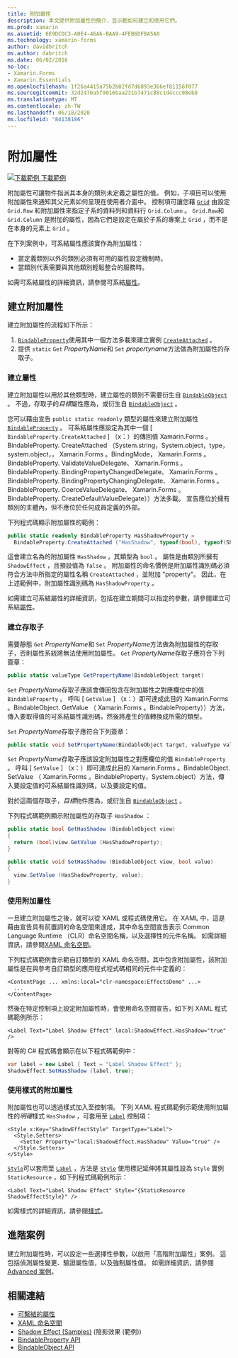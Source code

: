 ```yaml
---
title: 附加屬性
description: 本文提供附加屬性的簡介，並示範如何建立和使用它們。
ms.prod: xamarin
ms.assetid: 6E9DCDC3-A0E4-46A6-BAA9-4FEB6DF8A5A8
ms.technology: xamarin-forms
author: davidbritch
ms.author: dabritch
ms.date: 06/02/2016
no-loc:
- Xamarin.Forms
- Xamarin.Essentials
ms.openlocfilehash: 1f26a4415a75b2b02fd7d6893e366ef81156f077
ms.sourcegitcommit: 32d2476a5f9016baa231b7471c88c1d4ccc08eb8
ms.translationtype: MT
ms.contentlocale: zh-TW
ms.lasthandoff: 06/18/2020
ms.locfileid: "84138186"
---
```

# <a name="attached-properties"></a>附加屬性

[![下載範例 ](~/media/shared/download.png) 下載範例](https://docs.microsoft.com/samples/xamarin/xamarin-forms-samples/effects-shadoweffect)


附加屬性可讓物件指派其本身的類別未定義之屬性的值。 例如，子項目可以使用附加屬性來通知其父元素如何呈現在使用者介面中。 控制項可讓您藉 [`Grid`](xref:Xamarin.Forms.Grid) 由設定 `Grid.Row` 和附加屬性來指定子系的資料列和資料行 `Grid.Column` 。 `Grid.Row`和 `Grid.Column` 是附加的屬性，因為它們是設定在屬於子系的專案上 `Grid` ，而不是在本身的元素上 `Grid` 。

在下列案例中，可系結屬性應該實作為附加屬性：

- 當定義類別以外的類別必須有可用的屬性設定機制時。
- 當類別代表需要與其他類別輕鬆整合的服務時。

如需可系結屬性的詳細資訊，請參閱可系結[屬性](~/xamarin-forms/xaml/bindable-properties.md)。

## <a name="create-an-attached-property"></a>建立附加屬性

建立附加屬性的流程如下所示：

1. [`BindableProperty`](xref:Xamarin.Forms.BindableProperty)使用其中一個方法多載來建立實例 [`CreateAttached`](xref:Xamarin.Forms.BindableProperty.CreateAttached*) 。
1. 提供 `static` `Get` *PropertyName*和 `Set` *propertyname*方法做為附加屬性的存取子。

### <a name="create-a-property"></a>建立屬性

建立附加屬性以用於其他類型時，建立屬性的類別不需要衍生自 [`BindableObject`](xref:Xamarin.Forms.BindableObject) 。 不過，存取子的*目標*屬性應為，或衍生自 [`BindableObject`](xref:Xamarin.Forms.BindableObject) 。

您可以藉由宣告 `public static readonly` 類型的屬性來建立附加屬性 [`BindableProperty`](xref:Xamarin.Forms.BindableProperty) 。 可系結屬性應設定為其中一個 [ `BindableProperty.CreateAttached` ] （x：）的傳回值 Xamarin.Forms 。BindableProperty. CreateAttached （System.string，System.object，type，system.object，， Xamarin.Forms 。BindingMode， Xamarin.Forms 。BindableProperty. ValidateValueDelegate、 Xamarin.Forms 。BindableProperty. BindingPropertyChangedDelegate、 Xamarin.Forms 。BindableProperty. BindingPropertyChangingDelegate、 Xamarin.Forms 。BindableProperty. CoerceValueDelegate、 Xamarin.Forms 。BindableProperty. CreateDefaultValueDelegate））方法多載。 宣告應位於擁有類別的主體內，但不應位於任何成員定義的外部。

下列程式碼顯示附加屬性的範例：

```csharp
public static readonly BindableProperty HasShadowProperty =
  BindableProperty.CreateAttached ("HasShadow", typeof(bool), typeof(ShadowEffect), false);
```

這會建立名為的附加屬性 `HasShadow` ，其類型為 `bool` 。 屬性是由類別所擁有 `ShadowEffect` ，且預設值為 `false` 。 附加屬性的命名慣例是附加屬性識別碼必須符合方法中所指定的屬性名稱 `CreateAttached` ，並附加 "property"。 因此，在上述範例中，附加屬性識別碼為 `HasShadowProperty` 。

如需建立可系結屬性的詳細資訊，包括在建立期間可以指定的參數，請參閱建立可系結[屬性](~/xamarin-forms/xaml/bindable-properties.md#consume-a-bindable-property)。

### <a name="create-accessors"></a>建立存取子

需要靜態 `Get` *PropertyName*和 `Set` *PropertyName*方法做為附加屬性的存取子，否則屬性系統將無法使用附加屬性。 `Get` *PropertyName*存取子應符合下列簽章：

```csharp
public static valueType GetPropertyName(BindableObject target)
```

`Get` *PropertyName*存取子應該會傳回包含在附加屬性之對應欄位中的值 `BindableProperty` 。 呼叫 [ `GetValue` ] （x：）即可達成此目的 Xamarin.Forms 。BindableObject. GetValue （ Xamarin.Forms 。BindableProperty））方法，傳入要取得值的可系結屬性識別碼，然後將產生的值轉換成所需的類型。

`Set` *PropertyName*存取子應符合下列簽章：

```csharp
public static void SetPropertyName(BindableObject target, valueType value)
```

`Set` *PropertyName*存取子應該設定附加屬性之對應欄位的值 `BindableProperty` 。 呼叫 [ `SetValue` ] （x：）即可達成此目的 Xamarin.Forms 。BindableObject. SetValue （ Xamarin.Forms 。BindableProperty，System.object）方法，傳入要設定值的可系結屬性識別碼，以及要設定的值。

對於這兩個存取子，*目標*物件應為，或衍生自 [`BindableObject`](xref:Xamarin.Forms.BindableObject) 。

下列程式碼範例顯示附加屬性的存取子 `HasShadow` ：

```csharp
public static bool GetHasShadow (BindableObject view)
{
  return (bool)view.GetValue (HasShadowProperty);
}

public static void SetHasShadow (BindableObject view, bool value)
{
  view.SetValue (HasShadowProperty, value);
}
```

### <a name="consume-an-attached-property"></a>使用附加屬性

一旦建立附加屬性之後，就可以從 XAML 或程式碼使用它。 在 XAML 中，這是藉由宣告具有前置詞的命名空間來達成，其中命名空間宣告表示 Common Language Runtime （CLR）命名空間名稱，以及選擇性的元件名稱。 如需詳細資訊，請參閱[XAML 命名空間](~/xamarin-forms/xaml/namespaces.md)。

下列程式碼範例會示範自訂類型的 XAML 命名空間，其中包含附加屬性，該附加屬性是在與參考自訂類型的應用程式程式碼相同的元件中定義的：

```xaml
<ContentPage ... xmlns:local="clr-namespace:EffectsDemo" ...>
  ...
</ContentPage>
```

然後在特定控制項上設定附加屬性時，會使用命名空間宣告，如下列 XAML 程式碼範例所示：

```xaml
<Label Text="Label Shadow Effect" local:ShadowEffect.HasShadow="true" />
```

對等的 C# 程式碼會顯示在以下程式碼範例中：

```csharp
var label = new Label { Text = "Label Shadow Effect" };
ShadowEffect.SetHasShadow (label, true);
```

### <a name="consume-an-attached-property-with-a-style"></a>使用樣式的附加屬性

附加屬性也可以透過樣式加入至控制項。 下列 XAML 程式碼範例示範使用附加屬性的*明確*樣式 `HasShadow` ，可套用至 [`Label`](xref:Xamarin.Forms.Label) 控制項：

```xaml
<Style x:Key="ShadowEffectStyle" TargetType="Label">
  <Style.Setters>
    <Setter Property="local:ShadowEffect.HasShadow" Value="true" />
  </Style.Setters>
</Style>
```

[`Style`](xref:Xamarin.Forms.Style)可以套用至 [`Label`](xref:Xamarin.Forms.Label) ，方法是 [`Style`](xref:Xamarin.Forms.NavigableElement.Style) 使用標記延伸將其屬性設為 `Style` 實例 `StaticResource` ，如下列程式碼範例所示：

```xaml
<Label Text="Label Shadow Effect" Style="{StaticResource ShadowEffectStyle}" />
```

如需樣式的詳細資訊，請參閱[樣式](~/xamarin-forms/user-interface/styles/index.md)。

## <a name="advanced-scenarios"></a>進階案例

建立附加屬性時，可以設定一些選擇性參數，以啟用「高階附加屬性」案例。 這包括偵測屬性變更、驗證屬性值，以及強制屬性值。 如需詳細資訊，請參閱[Advanced 案例](~/xamarin-forms/xaml/bindable-properties.md#advanced-scenarios)。

## <a name="related-links"></a>相關連結

- [可繫結的屬性](~/xamarin-forms/xaml/bindable-properties.md)
- [XAML 命名空間](~/xamarin-forms/xaml/namespaces.md)
- [Shadow Effect (Samples)](https://docs.microsoft.com/samples/xamarin/xamarin-forms-samples/effects-shadoweffect) (陰影效果 (範例))
- [BindableProperty API](xref:Xamarin.Forms.BindableProperty)
- [BindableObject API](xref:Xamarin.Forms.BindableObject)

